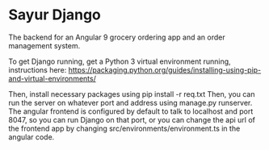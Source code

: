 # Sayur Django

The backend for an Angular 9 grocery ordering app and an order management system. 

To get Django running, get a Python 3 virtual environment running, instructions here: 
https://packaging.python.org/guides/installing-using-pip-and-virtual-environments/

Then, install necessary packages using pip install -r req.txt
Then, you can run the server on whatever port and address using manage.py runserver. 
The angular frontend is configured by default to talk to localhost and port 8047, so you can run Django on that port,
or you can change the api url of the frontend app by changing src/environments/environment.ts in the angular code.

